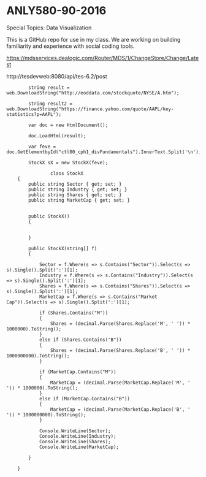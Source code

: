 # ANLY580-90-2016
Special Topics: Data Visualization

This is a GitHub repo for use in my class.  We are working on building familiarity and experience with social coding tools. 

https://mdsservices.dealogic.com/Router/MDS/1/ChangeStore/Change/Latest 

http://tesdevweb:8080/api/tes-6.2/post


            string result = web.DownloadString("http://eoddata.com/stockquote/NYSE/A.htm");

            string result2 = web.DownloadString("https://finance.yahoo.com/quote/AAPL/key-statistics?p=AAPL");

            var doc = new HtmlDocument();

            doc.LoadHtml(result);

            var feve = doc.GetElementbyId("ctl00_cph1_divFundamentals").InnerText.Split('\n');

            StockX sX = new StockX(feve);
            
                    class StockX
        {
            public string Sector { get; set; }
            public string Industry { get; set; }
            public string Shares { get; set; }
            public string MarketCap { get; set; }


            public StockX()
            {


            }

            public StockX(string[] f)
            {

                Sector = f.Where(s => s.Contains("Sector")).Select(s => s).Single().Split(':')[1];
                Industry = f.Where(s => s.Contains("Industry")).Select(s => s).Single().Split(':')[1];
                Shares = f.Where(s => s.Contains("Shares")).Select(s => s).Single().Split(':')[1];
                MarketCap = f.Where(s => s.Contains("Market Cap")).Select(s => s).Single().Split(':')[1];

                if (Shares.Contains("M"))
                {
                    Shares = (decimal.Parse(Shares.Replace('M', ' ')) * 1000000).ToString();
                }
                else if (Shares.Contains("B"))
                {
                    Shares = (decimal.Parse(Shares.Replace('B', ' ')) * 1000000000).ToString();
                }

                if (MarketCap.Contains("M"))
                {
                    MarketCap = (decimal.Parse(MarketCap.Replace('M', ' ')) * 1000000).ToString();
                }
                else if (MarketCap.Contains("B"))
                {
                    MarketCap = (decimal.Parse(MarketCap.Replace('B', ' ')) * 1000000000).ToString();
                }

                Console.WriteLine(Sector);
                Console.WriteLine(Industry);
                Console.WriteLine(Shares);
                Console.WriteLine(MarketCap);

            }

        }
